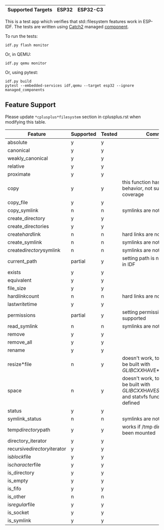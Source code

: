 | Supported Targets | ESP32 | ESP32-C3 |
| ----------------- | ----- | -------- |

This is a test app which verifies that std::filesystem features work in ESP-IDF. The tests are written using [Catch2](https://github.com/catchorg/Catch2) managed [component](https://components.espressif.com/components/espressif/catch2/).

To run the tests:

```shell
idf.py flash monitor
```

Or, in QEMU:

```shell
idf.py qemu monitor
```

Or, using pytest:

```shell
idf.py build
pytest --embedded-services idf,qemu --target esp32 --ignore managed_components
```

## Feature Support

Please update `*cplusplus*filesystem` section in cplusplus.rst when modifying this table.

| Feature                      | Supported | Tested | Comment                                                                                                       |
|------------------------------|-----------|--------|---------------------------------------------------------------------------------------------------------------|
| absolute                     | y         | y      |                                                                                                               |
| canonical                    | y         | y      |                                                                                                               |
| weakly_canonical             | y         | y      |                                                                                                               |
| relative                     | y         | y      |                                                                                                               |
| proximate                    | y         | y      |                                                                                                               |
| copy                         | y         | y      | this function has complex behavior, not sure about test coverage                                              |
| copy_file                    | y         | y      |                                                                                                               |
| copy_symlink                 | n         | n      | symlinks are not supported                                                                                    |
| create_directory             | y         | y      |                                                                                                               |
| create_directories           | y         | y      |                                                                                                               |
| create*hard*link             | n         | n      | hard links are not supported                                                                                  |
| create_symlink               | n         | n      | symlinks are not supported                                                                                    |
| create*directory*symlink     | n         | n      | symlinks are not supported                                                                                    |
| current_path                 | partial   | y      | setting path is not supported in IDF                                                                          |
| exists                       | y         | y      |                                                                                                               |
| equivalent                   | y         | y      |                                                                                                               |
| file_size                    | y         | y      |                                                                                                               |
| hard*link*count              | n         | n      | hard links are not supported                                                                                  |
| last*write*time              | y         | y      |                                                                                                               |
| permissions                  | partial   | y      | setting permissions is not supported                                                                          |
| read_symlink                 | n         | n      | symlinks are not supported                                                                                    |
| remove                       | y         | y      |                                                                                                               |
| remove_all                   | y         | y      |                                                                                                               |
| rename                       | y         | y      |                                                                                                               |
| resize*file                  | n         | y      | doesn't work, toolchain has to be built with *GLIBCXX*HAVE*TRUNCATE                                           |
| space                        | n         | y      | doesn't work, toolchain has to be built with *GLIBCXX*HAVE*SYS*STATVFS_H and statvfs function must be defined |
| status                       | y         | y      |                                                                                                               |
| symlink_status               | n         | n      | symlinks are not supported                                                                                    |
| temp*directory*path          | y         | y      | works if /tmp directory has been mounted                                                                      |
| directory_iterator           | y         | y      |                                                                                                               |
| recursive*directory*iterator | y         | y      |                                                                                                               |
| is*block*file                | y         | y      |                                                                                                               |
| is*character*file            | y         | y      |                                                                                                               |
| is_directory                 | y         | y      |                                                                                                               |
| is_empty                     | y         | y      |                                                                                                               |
| is_fifo                      | y         | y      |                                                                                                               |
| is_other                     | n         | n      |                                                                                                               |
| is*regular*file              | y         | y      |                                                                                                               |
| is_socket                    | y         | y      |                                                                                                               |
| is_symlink                   | y         | y      |                                                                                                               |
